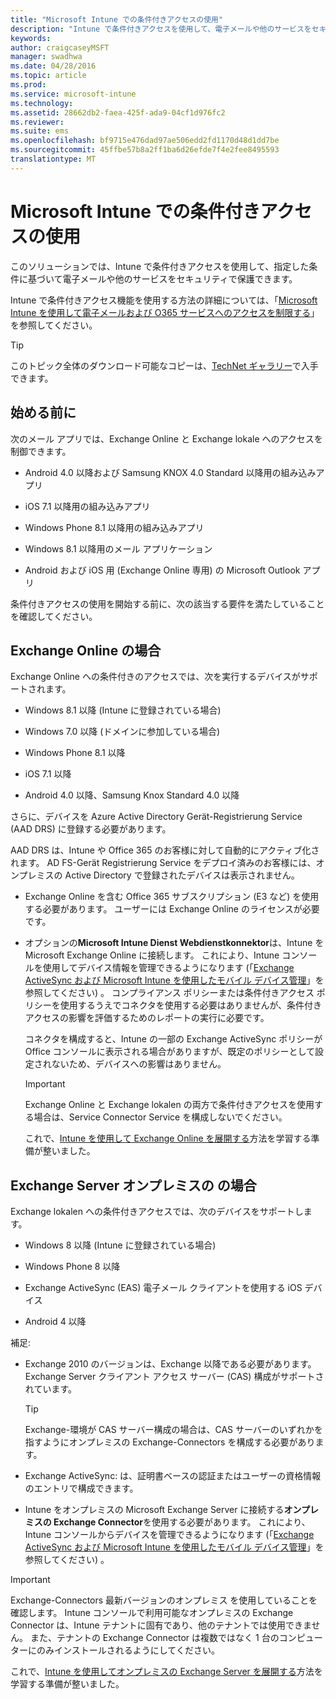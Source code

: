 ```yaml
---
title: "Microsoft Intune での条件付きアクセスの使用"
description: "Intune で条件付きアクセスを使用して、電子メールや他のサービスをセキュリティで保護します。"
keywords: 
author: craigcaseyMSFT
manager: swadhwa
ms.date: 04/28/2016
ms.topic: article
ms.prod: 
ms.service: microsoft-intune
ms.technology: 
ms.assetid: 28662db2-faea-425f-ada9-04cf1d976fc2
ms.reviewer: 
ms.suite: ems
ms.openlocfilehash: bf9715e476dad97ae506edd2fd1170d48d1dd7be
ms.sourcegitcommit: 45ffbe57b8a2ff1ba6d26efde7f4e2fee8495593
translationtype: MT
---
```

# <a name="microsoft-intune-"></a>Microsoft Intune での条件付きアクセスの使用
このソリューションでは、Intune で条件付きアクセスを使用して、指定した条件に基づいて電子メールや他のサービスをセキュリティで保護できます。

Intune で条件付きアクセス機能を使用する方法の詳細については、「[Microsoft Intune を使用して電子メールおよび O365 サービスへのアクセスを制限する](/intune/deploy-use/restrict-access-to-email-and-o365-services-with-microsoft-intune)」を参照してください。

> [!TIP]
> このトピック全体のダウンロード可能なコピーは、[TechNet ギャラリー](https://gallery.technet.microsoft.com/protect-company-data-and-8c5e08b4)で入手できます。

## <a name=""></a>始める前に
次のメール アプリでは、Exchange Online と Exchange lokale へのアクセスを制御できます。

-   Android 4.0 以降および Samsung KNOX 4.0 Standard 以降用の組み込みアプリ

-   iOS 7.1 以降用の組み込みアプリ

-   Windows Phone 8.1 以降用の組み込みアプリ

-   Windows 8.1 以降用のメール アプリケーション

-   Android および iOS 用 (Exchange Online 専用) の Microsoft Outlook アプリ

条件付きアクセスの使用を開始する前に、次の該当する要件を満たしていることを確認してください。

## <a name="exchange-online-"></a>Exchange Online の場合
Exchange Online への条件付きのアクセスでは、次を実行するデバイスがサポートされます。

-   Windows 8.1 以降 (Intune に登録されている場合)

-   Windows 7.0 以降 (ドメインに参加している場合)

-   Windows Phone 8.1 以降

-   iOS 7.1 以降

-   Android 4.0 以降、Samsung Knox Standard 4.0 以降

さらに、デバイスを Azure Active Directory Gerät-Registrierung Service (AAD DRS) に登録する必要があります。

AAD DRS は、Intune や Office 365 のお客様に対して自動的にアクティブ化されます。 AD FS-Gerät Registrierung Service をデプロイ済みのお客様には、オンプレミスの Active Directory で登録されたデバイスは表示されません。

-   Exchange Online を含む Office 365 サブスクリプション (E3 など) を使用する必要があります。 ユーザーには Exchange Online のライセンスが必要です。

-   オプションの**Microsoft Intune Dienst Webdienstkonnektor**は、Intune を Microsoft Exchange Online に接続します。 これにより、Intune コンソールを使用してデバイス情報を管理できるようになります (「[Exchange ActiveSync および Microsoft Intune を使用したモバイル デバイス管理](/intune/deploy-use/mobile-device-management-with-exchange-activesync-and-microsoft-intune)」を参照してください) 。 コンプライアンス ポリシーまたは条件付きアクセス ポリシーを使用するうえでコネクタを使用する必要はありませんが、条件付きアクセスの影響を評価するためのレポートの実行に必要です。

    コネクタを構成すると、Intune の一部の Exchange ActiveSync ポリシーが Office コンソールに表示される場合がありますが、既定のポリシーとして設定されないため、デバイスへの影響はありません。

    > [!IMPORTANT]
    > Exchange Online と Exchange lokalen の両方で条件付きアクセスを使用する場合は、Service Connector Service を構成しないでください。

    これで、[Intune を使用して Exchange Online を展開する](conditional-access-intune-exchange-online.md)方法を学習する準備が整いました。

## <a name="-exchange-server-"></a>Exchange Server オンプレミスの の場合
Exchange lokalen への条件付きアクセスでは、次のデバイスをサポートします。

-   Windows 8 以降 (Intune に登録されている場合)

-   Windows Phone 8 以降

-   Exchange ActiveSync (EAS) 電子メール クライアントを使用する iOS デバイス

-   Android 4 以降

補足:

-   Exchange 2010 のバージョンは、Exchange 以降である必要があります。 Exchange Server クライアント アクセス サーバー (CAS) 構成がサポートされています。

    > [!TIP]
    > Exchange-環境が CAS サーバー構成の場合は、CAS サーバーのいずれかを指すようにオンプレミスの Exchange-Connectors を構成する必要があります。

-   Exchange ActiveSync: は、証明書ベースの認証またはユーザーの資格情報のエントリで構成できます。

-   Intune をオンプレミスの Microsoft Exchange Server に接続する**オンプレミスの Exchange Connector**を使用する必要があります。 これにより、Intune コンソールからデバイスを管理できるようになります (「[Exchange ActiveSync および Microsoft Intune を使用したモバイル デバイス管理](/intune/deploy-use/mobile-device-management-with-exchange-activesync-and-microsoft-intune)」を参照してください) 。

  > [!IMPORTANT]
> Exchange-Connectors 最新バージョンのオンプレミス を使用していることを確認します。 Intune コンソールで利用可能なオンプレミスの Exchange Connector は、Intune テナントに固有であり、他のテナントでは使用できません。 また、テナントの Exchange Connector は複数ではなく 1 台のコンピューターにのみインストールされるようにしてください。

  これで、[Intune を使用してオンプレミスの Exchange Server を展開する](conditional-access-intune-exchange.md)方法を学習する準備が整いました。
